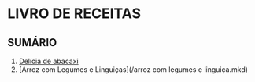 # LIVRO DE RECEITAS

## **SUMÁRIO**

1. [Delícia de abacaxi](Receitas/delicia%20de%20abacaxi.mkd)
2. [Arroz com Legumes e Linguiças](/arroz com legumes e linguiça.mkd)
